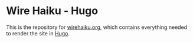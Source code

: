 # Wire Haiku - Hugo

This is the repository for [wirehaiku.org][1], which contains everything needed to render the site in [Hugo][2]. 

[1]: https://wirehaiku.org/
[2]: https://gohugo.io/
